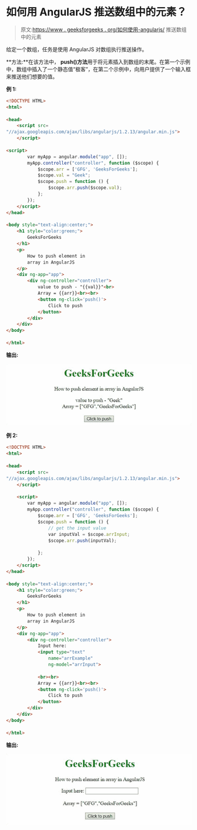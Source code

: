 # 如何用 AngularJS 推送数组中的元素？

> 原文:[https://www . geeksforgeeks . org/如何使用-angularjs/](https://www.geeksforgeeks.org/how-to-push-elements-in-an-array-using-angularjs/) 推送数组中的元素

给定一个数组，任务是使用 AngularJS 对数组执行推送操作。

**方法:**在该方法中， **push()方法**用于将元素插入到数组的末尾。在第一个示例中，数组中插入了一个静态值“极客”，在第二个示例中，向用户提供了一个输入框来推送他们想要的值。

**例 1:**

```html
<!DOCTYPE HTML>
<html>

<head>
    <script src=
"//ajax.googleapis.com/ajax/libs/angularjs/1.2.13/angular.min.js">
    </script>

<script>
        var myApp = angular.module("app", []);
        myApp.controller("controller", function ($scope) {
            $scope.arr = ['GFG', 'GeeksForGeeks'];
            $scope.val = "Geek";
            $scope.push = function () {
                $scope.arr.push($scope.val);
            };
        });
    </script>
</head>

<body style="text-align:center;">
    <h1 style="color:green;">
        GeeksForGeeks
    </h1>
    <p>
        How to push element in 
        array in AngularJS
    </p>
    <div ng-app="app">
        <div ng-controller="controller">
            value to push - "{{val}}"<br>
            Array = {{arr}}<br><br>
            <button ng-click='push()'>
                Click to push
            </button>
        </div>
    </div>
</body>

</html>
```

**输出:**

![](img/970d384a437abfc059f18d5c3c8f2c86.png)

**例 2:**

```html
<!DOCTYPE HTML>
<html>

<head>
    <script src=
"//ajax.googleapis.com/ajax/libs/angularjs/1.2.13/angular.min.js">
    </script>

    <script>
        var myApp = angular.module("app", []);
        myApp.controller("controller", function ($scope) {
            $scope.arr = ['GFG', 'GeeksForGeeks'];
            $scope.push = function () {
                // get the input value
                var inputVal = $scope.arrInput;
                $scope.arr.push(inputVal);

            };
        });
    </script>
</head>

<body style="text-align:center;">
    <h1 style="color:green;">
        GeeksForGeeks
    </h1>
    <p>
        How to push element in 
        array in AngularJS
    </p>
    <div ng-app="app">
        <div ng-controller="controller">
            Input here:
            <input type="text" 
                name="arrExample" 
                ng-model="arrInput">

            <br><br>
            Array = {{arr}}<br><br>
            <button ng-click='push()'>
                Click to push
            </button>
        </div>
    </div>
</body>

</html>       
```

**输出:**

![](img/b4a66e4bae799d4d617baae74efda9e9.png)
